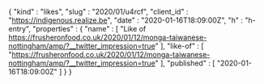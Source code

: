 {
  "kind" : "likes",
  "slug" : "2020/01/u4rcf",
  "client_id" : "https://indigenous.realize.be",
  "date" : "2020-01-16T18:09:00Z",
  "h" : "h-entry",
  "properties" : {
    "name" : [ "Like of https://frusheronfood.co.uk/2020/01/12/monga-taiwanese-nottingham/amp/?__twitter_impression=true" ],
    "like-of" : [ "https://frusheronfood.co.uk/2020/01/12/monga-taiwanese-nottingham/amp/?__twitter_impression=true" ],
    "published" : [ "2020-01-16T18:09:00Z" ]
  }
}
